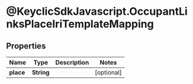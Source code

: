 # @KeyclicSdkJavascript.OccupantLinksPlaceIriTemplateMapping

## Properties
Name | Type | Description | Notes
------------ | ------------- | ------------- | -------------
**place** | **String** |  | [optional] 


